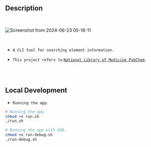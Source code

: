 ## Description

<br />

![Screenshot from 2024-06-23 05-18-11](https://github.com/kentlouisetonino/elementexplorer/assets/69438999/9248bcdb-22f9-4da6-983c-4ef526625a1d)


<br />

- `A CLI tool for searching element information.`

- `This project refers to` [`National Library of Medicine PubChem`](https://pubchem.ncbi.nlm.nih.gov/ptable/).

<br />
<br />



## Local Development

- `Running the app.`

```sh
# Running the app.
chmod +x run.sh
./run.sh

# Running the app with GDB.
chmod +x run-debug.sh
./run-debug.sh
```
